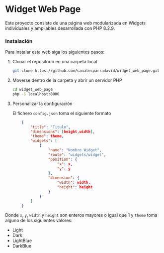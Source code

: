 # Widget Web Page
Este proyecto consiste de una página web modularizada en Widgets individuales y ampliables desarrollada con PHP 8.2.9.

### Instalación
Para instalar esta web siga los siguientes pasos:

1. Clonar el repositorio en una carpeta local
    ```bash
    git clone https://github.com/canalesparradavid/widget_web_page.git
    ```

2. Moverse dentro de la carpeta y abrir un servidor PHP
    ```bash
    cd widget_web_page
    php -S localhost:8000
    ```
3. Personalizar la configuración

    El fichero `config.json` toma el siguiente formato
    ```json
        {
            "title": "Titulo",
            "dimensions": [height,width],
            "theme": theme,
            "widgets": [
                {
                    "name": "Nombre Widget",
                    "route": "widgets/widget",
                    "position": {
                        "x": x,
                        "y": y
                    },
                    "dimension": {
                        "width": width,
                        "height": height
                    }
                }
            ]
        }
    ```

Donde `x`, `y`, `width` y `height` son enteros mayores o igual que 1 y `theme` toma alguno de los siguientes valores:

- Light
- Dark
- LightBlue
- DarkBlue
